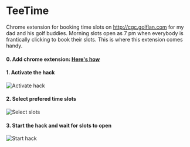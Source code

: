 # TeeTime

Chrome extension for booking time slots on http://cgc.golflan.com for my dad and his golf buddies. Morning slots open as 7 pm when everybody is frantically clicking to book their slots. This is where this extension comes handy.

#### 0. Add chrome extension: [Here's how](https://developer.chrome.com/extensions/getstarted#unpacked)

#### 1. Activate the hack
![Activate hack](https://i.imgur.com/sq0kqjY.png)

#### 2. Select prefered time slots
![Select slots](https://i.imgur.com/5ephRJs.png)

#### 3. Start the hack and wait for slots to open
![Start hack](https://i.imgur.com/4pwMnHl.png)